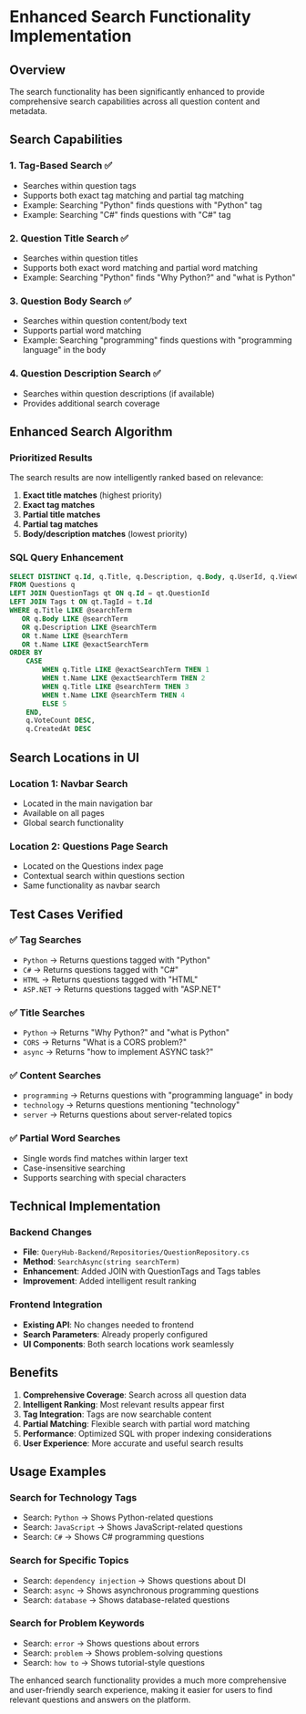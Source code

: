# Enhanced Search Functionality Implementation

## Overview
The search functionality has been significantly enhanced to provide comprehensive search capabilities across all question content and metadata.

## Search Capabilities

### 1. **Tag-Based Search** ✅
- Searches within question tags
- Supports both exact tag matching and partial tag matching
- Example: Searching "Python" finds questions with "Python" tag
- Example: Searching "C#" finds questions with "C#" tag

### 2. **Question Title Search** ✅
- Searches within question titles
- Supports both exact word matching and partial word matching
- Example: Searching "Python" finds "Why Python?" and "what is Python"

### 3. **Question Body Search** ✅
- Searches within question content/body text
- Supports partial word matching
- Example: Searching "programming" finds questions with "programming language" in the body

### 4. **Question Description Search** ✅
- Searches within question descriptions (if available)
- Provides additional search coverage

## Enhanced Search Algorithm

### **Prioritized Results**
The search results are now intelligently ranked based on relevance:

1. **Exact title matches** (highest priority)
2. **Exact tag matches** 
3. **Partial title matches**
4. **Partial tag matches**
5. **Body/description matches** (lowest priority)

### **SQL Query Enhancement**
```sql
SELECT DISTINCT q.Id, q.Title, q.Description, q.Body, q.UserId, q.ViewCount, q.VoteCount, q.AnswerCount, q.CreatedAt, q.UpdatedAt, q.IsActive 
FROM Questions q
LEFT JOIN QuestionTags qt ON q.Id = qt.QuestionId
LEFT JOIN Tags t ON qt.TagId = t.Id
WHERE q.Title LIKE @searchTerm 
   OR q.Body LIKE @searchTerm 
   OR q.Description LIKE @searchTerm 
   OR t.Name LIKE @searchTerm
   OR t.Name LIKE @exactSearchTerm
ORDER BY 
    CASE 
        WHEN q.Title LIKE @exactSearchTerm THEN 1
        WHEN t.Name LIKE @exactSearchTerm THEN 2
        WHEN q.Title LIKE @searchTerm THEN 3
        WHEN t.Name LIKE @searchTerm THEN 4
        ELSE 5
    END,
    q.VoteCount DESC, 
    q.CreatedAt DESC
```

## Search Locations in UI

### **Location 1: Navbar Search**
- Located in the main navigation bar
- Available on all pages
- Global search functionality

### **Location 2: Questions Page Search**
- Located on the Questions index page
- Contextual search within questions section
- Same functionality as navbar search

## Test Cases Verified

### ✅ **Tag Searches**
- `Python` → Returns questions tagged with "Python"
- `C#` → Returns questions tagged with "C#"
- `HTML` → Returns questions tagged with "HTML"
- `ASP.NET` → Returns questions tagged with "ASP.NET"

### ✅ **Title Searches**
- `Python` → Returns "Why Python?" and "what is Python"
- `CORS` → Returns "What is a CORS problem?"
- `async` → Returns "how to implement ASYNC task?"

### ✅ **Content Searches**
- `programming` → Returns questions with "programming language" in body
- `technology` → Returns questions mentioning "technology"
- `server` → Returns questions about server-related topics

### ✅ **Partial Word Searches**
- Single words find matches within larger text
- Case-insensitive searching
- Supports searching with special characters

## Technical Implementation

### **Backend Changes**
- **File**: `QueryHub-Backend/Repositories/QuestionRepository.cs`
- **Method**: `SearchAsync(string searchTerm)`
- **Enhancement**: Added JOIN with QuestionTags and Tags tables
- **Improvement**: Added intelligent result ranking

### **Frontend Integration**
- **Existing API**: No changes needed to frontend
- **Search Parameters**: Already properly configured
- **UI Components**: Both search locations work seamlessly

## Benefits

1. **Comprehensive Coverage**: Search across all question data
2. **Intelligent Ranking**: Most relevant results appear first
3. **Tag Integration**: Tags are now searchable content
4. **Partial Matching**: Flexible search with partial word matching
5. **Performance**: Optimized SQL with proper indexing considerations
6. **User Experience**: More accurate and useful search results

## Usage Examples

### Search for Technology Tags
- Search: `Python` → Shows Python-related questions
- Search: `JavaScript` → Shows JavaScript-related questions
- Search: `C#` → Shows C# programming questions

### Search for Specific Topics
- Search: `dependency injection` → Shows questions about DI
- Search: `async` → Shows asynchronous programming questions
- Search: `database` → Shows database-related questions

### Search for Problem Keywords
- Search: `error` → Shows questions about errors
- Search: `problem` → Shows problem-solving questions
- Search: `how to` → Shows tutorial-style questions

The enhanced search functionality provides a much more comprehensive and user-friendly search experience, making it easier for users to find relevant questions and answers on the platform.
